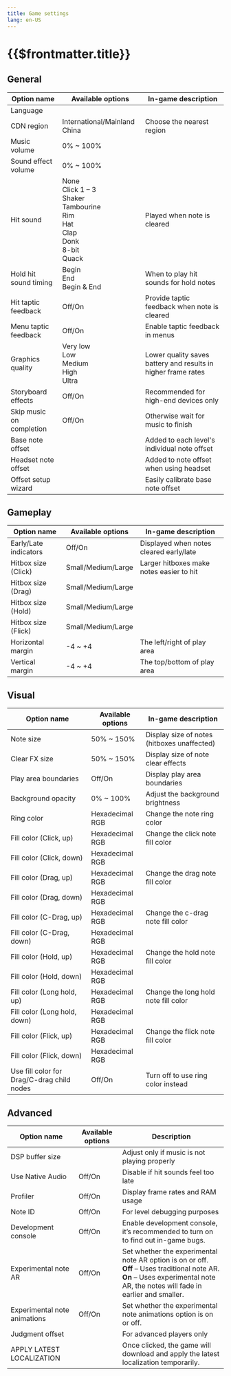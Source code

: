 ```yaml
---
title: Game settings
lang: en-US
---
```


# {{$frontmatter.title}}

## General

| Option name | Available options | In-game description |
|---|---|---|
| Language | | |
| CDN region| International/Mainland China | Choose the nearest region |
| Music volume | 0% ~ 100%  ||
| Sound effect volume | 0% ~ 100% | |
| Hit sound |None<br>Click 1 – 3<br>Shaker<br>Tambourine<br>Rim<br>Hat<br>Clap<br>Donk<br>8-bit<br>Quack| Played when note is cleared |
|Hold hit sound timing| Begin<br>End<br>Begin & End | When to play hit sounds for hold notes |
| Hit taptic feedback | Off/On | Provide taptic feedback when note is cleared |
| Menu taptic feedback | Off/On | Enable taptic feedback in menus |
| Graphics quality | Very low<br>Low<br>Medium<br>High<br>Ultra | Lower quality saves battery and results in higher frame rates |
| Storyboard effects | Off/On | Recommended for high-end devices only |
| Skip music on completion | Off/On | Otherwise wait for music to finish |
| Base note offset | | Added to each level's individual note offset |
| Headset note offset | | Added to note offset when using headset |
| Offset setup wizard | | Easily calibrate base note offset |

## Gameplay

| Option name | Available options | In-game description |
|---|---|---|
| Early/Late indicators | Off/On | Displayed when notes cleared early/late |
| Hitbox size (Click) | Small/Medium/Large | Larger hitboxes make notes easier to hit |
| Hitbox size (Drag) | Small/Medium/Large | |
| Hitbox size (Hold) | Small/Medium/Large | |
| Hitbox size (Flick) | Small/Medium/Large | |
| Horizontal margin | -4 ~ +4 | The left/right of play area |
| Vertical margin | -4 ~ +4 | The top/bottom of play area |

## Visual

| Option name | Available options | In-game description |
|---|---|---|
| Note size | 50% ~ 150% | Display size of notes (hitboxes unaffected) |
| Clear FX size | 50% ~ 150% | Display size of note clear effects |
| Play area boundaries | Off/On | Display play area boundaries |
| Background opacity | 0% ~ 100% | Adjust the background brightness |
| Ring color | Hexadecimal RGB | Change the note ring color |
| Fill color (Click, up)| Hexadecimal RGB | Change the click note fill color |
| Fill color (Click, down)| Hexadecimal RGB |  |
| Fill color (Drag, up)| Hexadecimal RGB | Change the drag note fill color |
| Fill color (Drag, down)| Hexadecimal RGB | |
| Fill color (C-Drag, up)| Hexadecimal RGB | Change the c-drag note fill color |
| Fill color (C-Drag, down)| Hexadecimal RGB | |
| Fill color (Hold, up)| Hexadecimal RGB | Change the hold note fill color |
| Fill color (Hold, down)| Hexadecimal RGB | |
| Fill color (Long hold, up)| Hexadecimal RGB | Change the long hold note fill color |
| Fill color (Long hold, down)| Hexadecimal RGB | |
| Fill color (Flick, up)| Hexadecimal RGB | Change the flick note fill color |
| Fill color (Flick, down)| Hexadecimal RGB | |
| Use fill color for Drag/C-drag child nodes | Off/On | Turn off to use ring color instead |

## Advanced

| Option name | Available options | Description |
|---|---|---|
| DSP buffer size | | Adjust only if music is not playing properly |
| Use Native Audio | Off/On | Disable if hit sounds feel too late |
| Profiler | Off/On | Display frame rates and RAM usage |
| Note ID | Off/On | For level debugging purposes |
| Development console | Off/On | Enable development console, it’s recommended to turn on to find out in-game bugs. |
| Experimental note AR | Off/On | Set whether the experimental note AR option is on or off.<br>**Off** – Uses traditional note AR. <br>**On** – Uses experimental note AR, the notes will fade in earlier and smaller. |
| Experimental note animations | Off/On | Set whether the experimental note animations option is on or off. |
| Judgment offset | | For advanced players only |
| APPLY LATEST LOCALIZATION | | Once clicked, the game will download and apply the latest localization temporarily. |
